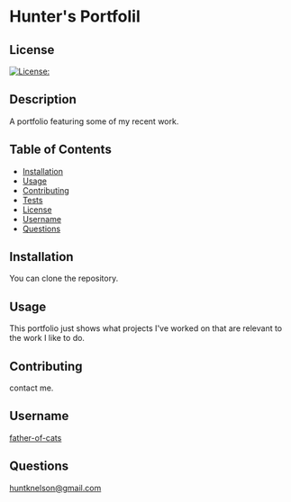 # Hunter's Portfolil
## License
[![License: ](https://img.shields.io/badge/License--yellow.svg)](https://opensource.org/licenses/)
## Description
A portfolio featuring some of my recent work.
## Table of Contents
* [Installation](#installation)
* [Usage](#usage)
* [Contributing](#contributing)
* [Tests](#tests)
* [License](#license)
* [Username](#username)
* [Questions](#questions)
## Installation
You can clone the repository.
## Usage
This portfolio just shows what projects I've worked on that are relevant to the work I like to do.
## Contributing
contact me.
## Username
[father-of-cats](https://www.github.com/father-of-cats)
## Questions
[huntknelson@gmail.com](huntknelson@gmail.com)

